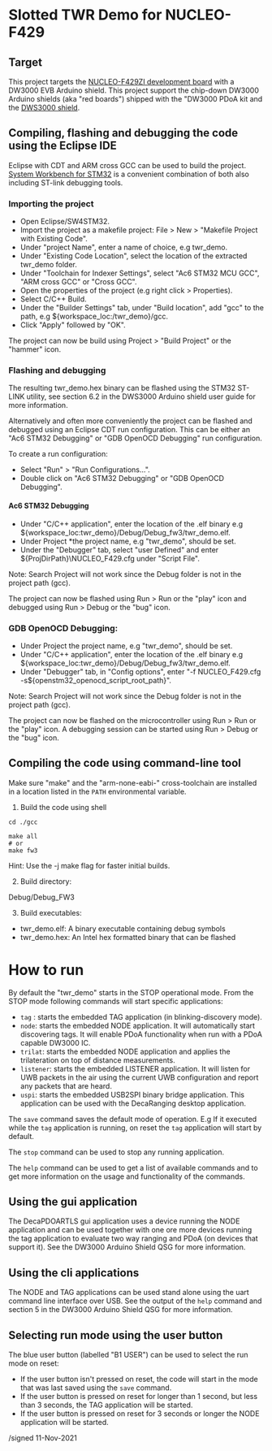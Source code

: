 # Slotted TWR Demo for NUCLEO-F429

## Target

This project targets the [NUCLEO-F429ZI development board] with a DW3000 EVB Arduino
shield. This project support the chip-down DW3000 Arduino shields (aka "red
boards") shipped with the "DW3000 PDoA kit and the [DWS3000 shield].

## Compiling, flashing and debugging the code using the Eclipse IDE

Eclipse with CDT and ARM cross GCC can be used to build the project. [System
Workbench for STM32][SW4STM32] is a convenient combination of both also
including ST-link debugging tools.

### Importing the project

- Open Eclipse/SW4STM32.
- Import the project as a makefile project: File > New > "Makefile Project with
  Existing Code".
- Under "project Name", enter a name of choice, e.g twr_demo.
- Under "Existing Code Location", select the location of the extracted twr_demo
  folder.
- Under "Toolchain for Indexer Settings", select "Ac6 STM32 MCU GCC", "ARM cross
  GCC" or "Cross GCC".
- Open the properties of the project (e.g right click > Properties).
- Select C/C++ Build.
- Under the "Builder Settings" tab, under "Build location", add "gcc" to the
  path, e.g ${workspace_loc:/twr_demo}/gcc.
- Click "Apply" followed by "OK".

The project can now be build using Project > "Build Project" or the "hammer"
icon.

### Flashing and debugging

The resulting twr_demo.hex binary can be flashed using the STM32 ST-LINK
utility, see section 6.2 in the DWS3000 Arduino shield user guide for more
information.

Alternatively and often more conveniently the project can be flashed and
debugged using an Eclipse CDT run configuration.
This can be either an "Ac6 STM32 Debugging" or "GDB OpenOCD Debugging" run
configuration.

To create a run configuration:

- Select "Run" > "Run Configurations...".
- Double click on "Ac6 STM32 Debugging" or "GDB OpenOCD Debugging".

#### Ac6 STM32 Debugging

- Under "C/C++ application", enter the location of the .elf binary e.g
  ${workspace_loc:twr_demo}/Debug/Debug_fw3/twr_demo.elf.
- Under Project *the project name, e.g "twr_demo", should be set.
- Under the "Debugger" tab, select "user Defined" and enter
  ${ProjDirPath}\NUCLEO_F429.cfg under "Script File".

Note: Search Project will not work since the Debug folder is not in the project
path (gcc).

The project can now be flashed using Run > Run or the "play" icon and debugged
using Run > Debug or the "bug" icon.

### GDB OpenOCD Debugging:

- Under Project the project name, e.g "twr_demo", should be set.
- Under "C/C++ application", enter the location of the .elf binary e.g
  ${workspace_loc:twr_demo}/Debug/Debug_fw3/twr_demo.elf.
- Under "Debugger" tab, in "Config options", enter
  "-f NUCLEO_F429.cfg -s${openstm32_openocd_script_root_path}".

Note: Search Project will not work since the Debug folder is not in the project
      path (gcc).

The project can now be flashed on the microcontroller using Run > Run or the
"play" icon. A debugging session can be started using Run > Debug or the "bug"
icon.

## Compiling the code using command-line tool

Make sure "make" and the "arm-none-eabi-" cross-toolchain are installed in a
location listed in the `PATH` environmental variable.

1. Build the code using shell

```
cd ./gcc

make all
# or
make fw3
```

Hint: Use the -j make flag for faster initial builds.

2. Build directory:

Debug/Debug_FW3

3. Build executables:

- twr_demo.elf: A binary executable containing debug symbols
- twr_demo.hex: An Intel hex formatted binary that can be flashed

# How to run

By default the "twr_demo" starts in the STOP operational mode.
From the STOP mode following commands will start specific applications:

- `tag` : starts the embedded TAG application (in blinking-discovery mode).
- `node`: starts the embedded NODE application. It will automatically start
          discovering tags. It will enable PDoA functionality when run with a
          PDoA capable DW3000 IC.
- `trilat`: starts the embedded NODE application and applies the trilateration
            on top of distance measurements.
- `listener`: starts the embedded LISTENER application. It will listen for UWB
              packets in the air using the current UWB configuration and
              report any packets that are heard.
- `uspi`: starts the embedded USB2SPI binary bridge application. This
          application can be used with the DecaRanging desktop application.

The `save` command saves the default mode of operation.
E.g If it executed while the `tag` application is running, on reset the `tag`
application will start by default.

The `stop` command can be used to stop any running application.

The `help` command can be used to get a list of available commands and to get
more information on the usage and functionality of the commands.

## Using the gui application

The DecaPDOARTLS gui application uses a device running the NODE application and
can be used together with one ore more devices running the tag application to
evaluate two way ranging and PDoA (on devices that support it).
See the DW3000 Arduino Shield QSG for more information.

## Using the cli applications

The NODE and TAG applications can be used stand alone using the uart command
line interface over USB. See the output of the `help` command and section 5 in
the DW3000 Arduino Shield QSG for more information.

## Selecting run mode using the user button

The blue user button (labelled "B1 USER") can be used to select the run mode on
reset:

- If the user button isn't pressed on reset, the code will start in the mode
  that was last saved using the `save` command.
- If the user button is pressed on reset for longer than 1 second, but less
  than 3 seconds, the TAG application will be started.
- If the user button is pressed on reset for 3 seconds or longer the NODE
  application will be started.

[NUCLEO-F429ZI development board]: https://www.st.com/en/evaluation-tools/nucleo-f429zi.html
[DWS3000 shield]: https://www.mouser.ie/new/qorvo/qorvo-dws3000-arduino-shield/
[SW4STM32]: https://www.openstm32.org/HomePage


/signed
11-Nov-2021
